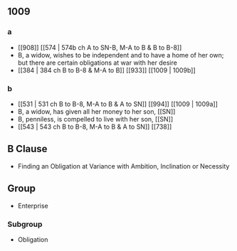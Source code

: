 ## 1009
### a
- [[908]] [[574 | 574b ch A to SN-B, M-A to B &amp; B to B-8]] 
- B, a widow, wishes to be independent and to have a home of her own; but there are certain obligations at war with her desire
- [[384 | 384 ch B to B-8 &amp; M-A to B]] [[933]] [[1009 | 1009b]] 

### b
- [[531 | 531 ch B to B-8, M-A to B &amp; A to SN]] [[994]] [[1009 | 1009a]] 
- B, a widow, has given all her money to her son, [[SN]]
- B, penniless, is compelled to live with her son, [[SN]]
- [[543 | 543 ch B to B-8, M-A to B &amp; A to SN]] [[738]] 

## B Clause
- Finding an Obligation at Variance with Ambition, Inclination or Necessity

## Group
- Enterprise

### Subgroup
- Obligation

